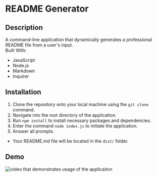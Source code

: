 # README Generator
## Description
A command-line application that dynamically generates a professional README file from a user's input. <br />
Built With: <br />
* JavaScript
* Node.js
* Markdown
* Inquirer

## Installation
1. Clone the repository onto your local machine using the `git clone` command.
2. Navigate into the root directory of the application.
3. Run `npm install` to install necessary packages and dependencies.
4. Enter the command `node index.js` to initiate the application.
5. Answer all prompts.
* Your README.md file will be located in the `dist/` folder.

## Demo
![video that demonstrates usage of the applicaiton](video/READMEgenerator-walkthrough.gif)
